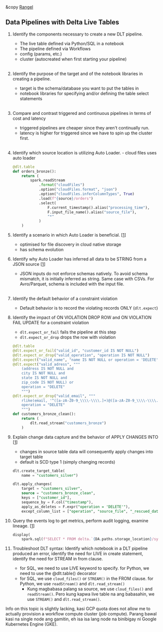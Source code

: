 &copy [Rangel](https://github.com/jtrangel)

## Data Pipelines with Delta Live Tables

1. Identify the components necessary to create a new DLT pipeline.
	- The live table defined via Python/SQL in a notebook
	- The pipeline defined via Workflows
	- config (params, etc.)
	- cluster (autocreated when first starting your pipeline)
	<br />
2. Identify the purpose of the target and of the notebook libraries in creating a pipeline.
	- target is the schema/database you want to put the tables in
	- notebook libraries for specifying and/or defining the table select statements
	<br />
3. Compare and contrast triggered and continuous pipelines in terms of cost and latency
	- triggered pipelines are cheaper since they aren't continually run. 
	- latency is higher for triggered since we have to spin up the cluster first.
	<br />
4. Identify which source location is utilizing Auto Loader.
		- cloud files uses auto loader
	
	```Python
	@dlt.table
	def orders_bronze():
	    return (
	        spark.readStream
	            .format("cloudFiles")
	            .option("cloudFiles.format", "json")
	            .option("cloudFiles.inferColumnTypes", True)
	            .load(f"{source}/orders")
	            .select(
	                F.current_timestamp().alias("processing_time"),
	                F.input_file_name().alias("source_file"),
	                "*"
	            )
	    )
	```

5. Identify a scenario in which Auto Loader is beneficial. [[1](https://docs.databricks.com/en/ingestion/auto-loader/index.html#benefits-of-auto-loader-over-using-structured-streaming-directly-on-files)]
	- optimised for file discovery in cloud native storage
	- has schema evolution

6. Identify why Auto Loader has inferred all data to be STRING from a JSON source [[1](https://docs.databricks.com/en/ingestion/auto-loader/schema.html)]
	- JSON inputs do not enforce schemas natively. To avoid schema mismatch, it is initially inferred as string. Same case with CSVs. For Avro/Parquet, schema is included with the input file.
	<br />
7. Identify the default behavior of a constraint violation
	- Default behavior is to record the violating records ONLY (`dlt.expect`)
8. Identify the impact of ON VIOLATION DROP ROW and ON VIOLATION FAIL UPDATE for a constraint violation
	- `dlt.expect_or_fail` fails the pipeline at this step
	- `dlt.expect_or_drop` drops the row with violation
	```Python
	@dlt.table
	@dlt.expect_or_fail("valid_id", "customer_id IS NOT NULL")
	@dlt.expect_or_drop("valid_operation", "operation IS NOT NULL")
	@dlt.expect("valid_name", "name IS NOT NULL or operation = 'DELETE'")
	@dlt.expect("valid_adress", """
	    (address IS NOT NULL and
	    city IS NOT NULL and
	    state IS NOT NULL and
	    zip_code IS NOT NULL) or
	    operation = "DELETE"
	    """)
	@dlt.expect_or_drop("valid_email", """
	    rlike(email, '^([a-zA-Z0-9_\\\\-\\\\.]+)@([a-zA-Z0-9_\\\\-\\\\.]+)\\\\.([a-zA-Z]{2,5})$') or
	    operation = "DELETE"
	    """)
	def customers_bronze_clean():
	    return (
	        dlt.read_stream("customers_bronze")
	    )
	```

9. Explain change data capture and the behavior of APPLY CHANGES INTO [[1](https://docs.databricks.com/en/delta-live-tables/cdc.html#:~:text=You%20can%20use%20change%20data,1%20to%20update%20records%20directly.)]
	- changes in source table data will consequently apply changes into target table 
	- default is SCD type 1 (simply changing records)
	```SQL
	dlt.create_target_table(
	    name = "customers_silver")
	
	dlt.apply_changes(
	    target = "customers_silver",
	    source = "customers_bronze_clean",
	    keys = ["customer_id"],
	    sequence_by = F.col("timestamp"),
	    apply_as_deletes = F.expr("operation = 'DELETE'"),
	    except_column_list = ["operation", "source_file", "_rescued_data"])
	```
10. Query the events log to get metrics, perform audit logging, examine lineage. [[1](https://docs.databricks.com/en/delta-live-tables/observability.html#:~:text=edit%20a%20pipeline.-,What%20is%20the%20Delta%20Live%20Tables%20event%20log%3F,state%20of%20your%20data%20pipelines.)]
	```Python
	display(
		spark.sql(f"SELECT * FROM delta.`{DA.paths.storage_location}/system/ events`"))    
	```
11. Troubleshoot DLT syntax: Identify which notebook in a DLT pipeline produced an error, identify the need for LIVE in create statement, identify the need for STREAM in from clause.
	- for SQL, we need to use LIVE keyword to specify. for Python, we need to use the @dlt.table() decorator
	- for SQL, we use `cloud_files()` or `STREAM()` in the FROM clause. for Python, we use `readStream()` and `dlt.read_stream()`
		- Kung magbabasa palang sa source, we use `cloud_files()` and `readStream()`. Pero kung kapwa live table na ang babasahin, we use `STREAM()` and `dlt.read_stream()`.

Info on this topic is slightly lacking, kasi GCP quota does not allow me to actually provision a workflow compute cluster (job compute). Parang bawal kasi na single node ang gamitin, eh isa isa lang node na binibigay ni Google Kubernetes Engine (GKE).